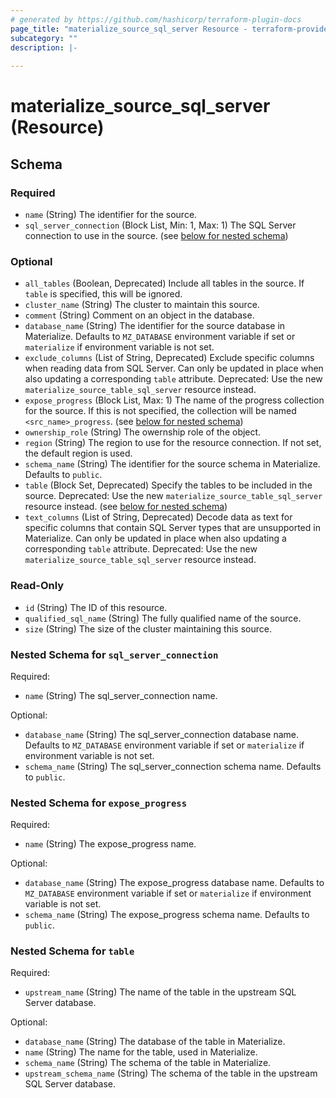```yaml
---
# generated by https://github.com/hashicorp/terraform-plugin-docs
page_title: "materialize_source_sql_server Resource - terraform-provider-materialize"
subcategory: ""
description: |-
  
---
```


# materialize_source_sql_server (Resource)





<!-- schema generated by tfplugindocs -->
## Schema

### Required

- `name` (String) The identifier for the source.
- `sql_server_connection` (Block List, Min: 1, Max: 1) The SQL Server connection to use in the source. (see [below for nested schema](#nestedblock--sql_server_connection))

### Optional

- `all_tables` (Boolean, Deprecated) Include all tables in the source. If `table` is specified, this will be ignored.
- `cluster_name` (String) The cluster to maintain this source.
- `comment` (String) Comment on an object in the database.
- `database_name` (String) The identifier for the source database in Materialize. Defaults to `MZ_DATABASE` environment variable if set or `materialize` if environment variable is not set.
- `exclude_columns` (List of String, Deprecated) Exclude specific columns when reading data from SQL Server. Can only be updated in place when also updating a corresponding `table` attribute. Deprecated: Use the new `materialize_source_table_sql_server` resource instead.
- `expose_progress` (Block List, Max: 1) The name of the progress collection for the source. If this is not specified, the collection will be named `<src_name>_progress`. (see [below for nested schema](#nestedblock--expose_progress))
- `ownership_role` (String) The owernship role of the object.
- `region` (String) The region to use for the resource connection. If not set, the default region is used.
- `schema_name` (String) The identifier for the source schema in Materialize. Defaults to `public`.
- `table` (Block Set, Deprecated) Specify the tables to be included in the source. Deprecated: Use the new `materialize_source_table_sql_server` resource instead. (see [below for nested schema](#nestedblock--table))
- `text_columns` (List of String, Deprecated) Decode data as text for specific columns that contain SQL Server types that are unsupported in Materialize. Can only be updated in place when also updating a corresponding `table` attribute. Deprecated: Use the new `materialize_source_table_sql_server` resource instead.

### Read-Only

- `id` (String) The ID of this resource.
- `qualified_sql_name` (String) The fully qualified name of the source.
- `size` (String) The size of the cluster maintaining this source.

<a id="nestedblock--sql_server_connection"></a>
### Nested Schema for `sql_server_connection`

Required:

- `name` (String) The sql_server_connection name.

Optional:

- `database_name` (String) The sql_server_connection database name. Defaults to `MZ_DATABASE` environment variable if set or `materialize` if environment variable is not set.
- `schema_name` (String) The sql_server_connection schema name. Defaults to `public`.


<a id="nestedblock--expose_progress"></a>
### Nested Schema for `expose_progress`

Required:

- `name` (String) The expose_progress name.

Optional:

- `database_name` (String) The expose_progress database name. Defaults to `MZ_DATABASE` environment variable if set or `materialize` if environment variable is not set.
- `schema_name` (String) The expose_progress schema name. Defaults to `public`.


<a id="nestedblock--table"></a>
### Nested Schema for `table`

Required:

- `upstream_name` (String) The name of the table in the upstream SQL Server database.

Optional:

- `database_name` (String) The database of the table in Materialize.
- `name` (String) The name for the table, used in Materialize.
- `schema_name` (String) The schema of the table in Materialize.
- `upstream_schema_name` (String) The schema of the table in the upstream SQL Server database.
